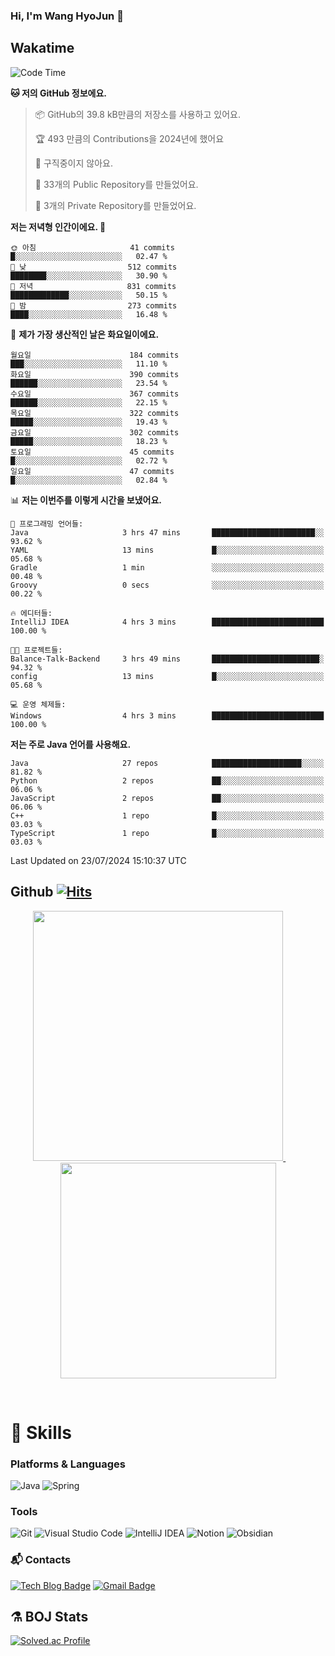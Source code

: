 ### Hi, I'm Wang HyoJun 👋

## Wakatime
<!--START_SECTION:waka-->
![Code Time](http://img.shields.io/badge/Code%20Time-227%20hrs%2043%20mins-blue)

**🐱 저의 GitHub 정보에요.** 

> 📦 GitHub의 39.8 kB만큼의 저장소를 사용하고 있어요. 
 > 
> 🏆 493 만큼의 Contributions을 2024년에 했어요
 > 
> 🚫 구직중이지 않아요.
 > 
> 📜 33개의 Public Repository를 만들었어요. 
 > 
> 🔑 3개의 Private Repository를 만들었어요. 
 > 
**저는 저녁형 인간이에요. 🦉** 

```text
🌞 아침                     41 commits          █░░░░░░░░░░░░░░░░░░░░░░░░   02.47 % 
🌆 낮　                     512 commits         ████████░░░░░░░░░░░░░░░░░   30.90 % 
🌃 저녁                     831 commits         █████████████░░░░░░░░░░░░   50.15 % 
🌙 밤　                     273 commits         ████░░░░░░░░░░░░░░░░░░░░░   16.48 % 
```
📅 **제가 가장 생산적인 날은 화요일이에요.** 

```text
월요일                      184 commits         ███░░░░░░░░░░░░░░░░░░░░░░   11.10 % 
화요일                      390 commits         ██████░░░░░░░░░░░░░░░░░░░   23.54 % 
수요일                      367 commits         ██████░░░░░░░░░░░░░░░░░░░   22.15 % 
목요일                      322 commits         █████░░░░░░░░░░░░░░░░░░░░   19.43 % 
금요일                      302 commits         █████░░░░░░░░░░░░░░░░░░░░   18.23 % 
토요일                      45 commits          █░░░░░░░░░░░░░░░░░░░░░░░░   02.72 % 
일요일                      47 commits          █░░░░░░░░░░░░░░░░░░░░░░░░   02.84 % 
```


📊 **저는 이번주를 이렇게 시간을 보냈어요.** 

```text
💬 프로그래밍 언어들: 
Java                     3 hrs 47 mins       ███████████████████████░░   93.62 % 
YAML                     13 mins             █░░░░░░░░░░░░░░░░░░░░░░░░   05.68 % 
Gradle                   1 min               ░░░░░░░░░░░░░░░░░░░░░░░░░   00.48 % 
Groovy                   0 secs              ░░░░░░░░░░░░░░░░░░░░░░░░░   00.22 % 

🔥 에디터들: 
IntelliJ IDEA            4 hrs 3 mins        █████████████████████████   100.00 % 

🐱‍💻 프로젝트들: 
Balance-Talk-Backend     3 hrs 49 mins       ████████████████████████░   94.32 % 
config                   13 mins             █░░░░░░░░░░░░░░░░░░░░░░░░   05.68 % 

💻 운영 체제들: 
Windows                  4 hrs 3 mins        █████████████████████████   100.00 % 
```

**저는 주로 Java 언어를 사용해요.** 

```text
Java                     27 repos            ████████████████████░░░░░   81.82 % 
Python                   2 repos             ██░░░░░░░░░░░░░░░░░░░░░░░   06.06 % 
JavaScript               2 repos             ██░░░░░░░░░░░░░░░░░░░░░░░   06.06 % 
C++                      1 repo              █░░░░░░░░░░░░░░░░░░░░░░░░   03.03 % 
TypeScript               1 repo              █░░░░░░░░░░░░░░░░░░░░░░░░   03.03 % 
```




 Last Updated on 23/07/2024 15:10:37 UTC
<!--END_SECTION:waka-->

## Github [![Hits](https://hits.seeyoufarm.com/api/count/incr/badge.svg?url=https%3A%2F%2Fgithub.com%2Fgywns0417%2Fhit-counter&count_bg=%239AEB68&title_bg=%23B1D1F7&icon=&icon_color=%23E7E7E7&title=hits&edge_flat=false)](https://hits.seeyoufarm.com)

<p align="center">
  <a href="https://github.com/gywns0417">
    <img src="https://github-readme-stats.vercel.app/api?username=gywns0417&show_icons=true&theme=catppuccin_latte" width="400" style="max-width:100%;" />
  </a>
  &nbsp;
  &nbsp;
  &nbsp;
  &nbsp;
  <a href="https://github.com/gywns0417">
    <img src="https://github-readme-stats.vercel.app/api/top-langs/?username=gywns0417&layout=compact&show_icons=true&show_owner=true&theme=nord" width="345" style="max-width:100%;"/>
  </a>
</p>

<br>

# 💪 Skills
### Platforms & Languages
![Java](https://img.shields.io/badge/Java-007396.svg?&style=for-the-badge&logo=Java&logoColor=white)
![Spring](https://img.shields.io/badge/Spring-6DB33F.svg?&style=for-the-badge&logo=Spring&logoColor=white)

### Tools
![Git](https://img.shields.io/badge/Git-F05032.svg?&style=for-the-badge&logo=Git&logoColor=white)
![Visual Studio Code](https://img.shields.io/badge/Visual%20Studio%20Code-007ACC.svg?&style=for-the-badge&logo=Visual%20Studio%20Code&logoColor=white)
![IntelliJ IDEA](https://img.shields.io/badge/IntelliJ%20IDEA-000000.svg?&style=for-the-badge&logo=IntelliJ%20IDEA&logoColor=white)
![Notion](https://img.shields.io/badge/Notion-000000.svg?&style=for-the-badge&logo=Notion&logoColor=white)
![Obsidian](https://img.shields.io/badge/Obsidian-7C3AED.svg?&style=for-the-badge&logo=Obsidian&logoColor=white)


### :mailbox_with_mail: Contacts
[![Tech Blog Badge](http://img.shields.io/badge/-Tech%20blog-black?style=flat-square&logo=github&link=https://king-dev.tistory.com/)](https://king.tistory.com/)
[![Gmail Badge](https://img.shields.io/badge/Gmail-d14836?style=flat-square&logo=Gmail&logoColor=white&link=mailto:gywns0417@gmail.com)](mailto:gywns0417@gmail.com)

## ⚗️ BOJ Stats

[![Solved.ac Profile](http://mazassumnida.wtf/api/v2/generate_badge?boj=gywns0417)](https://solved.ac/gywns0417/)
